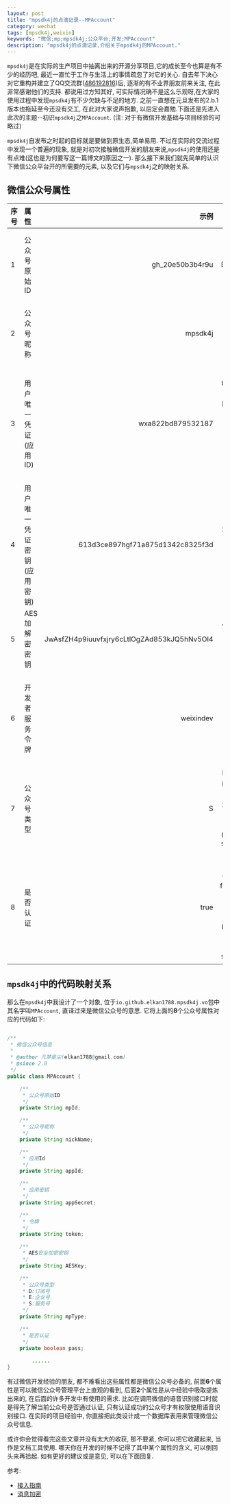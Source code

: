 ```yaml
---
layout: post
title: "mpsdk4j的点滴记录--MPAccount"
category: wechat
tags: [mpsdk4j,weixin]
keywords: "微信;mp;mpsdk4j;公众平台;开发;MPAccount"
description: "mpsdk4j的点滴记录,介绍关于mpsdk4j的MPAccount."
---
```


`mpsdk4j`是在实际的生产项目中抽离出来的开源分享项目,它的成长至今也算是有不少的经历吧, 最近一直忙于工作与生活上的事情疏忽了对它的关心. 自去年下决心对它重构并建立了QQ交流群([486192816](http://jq.qq.com/?_wv=1027&k=dPDLxk))后, 逐渐的有不业界朋友前来关注, 在此非常感谢他们的支持. 都说用过方知其好, 可实际情况确不是这么乐观呀,在大家的使用过程中发现`mpsdk4j`有不少欠缺与不足的地方. 之前一直想在元旦发布的2.b.1版本也拖延至今还没有交工, 在此对大家说声抱歉, 以后定会嘉勉.下面还是先进入此次的主题--初识`mpsdk4j`之`MPAccount`. (注: 对于有微信开发基础与项目经验的可略过)

<!-- more -->

`mpsdk4j`自发布之时起的目标就是要做到原生态,简单易用. 不过在实际的交流过程中发现一个普遍的现象, 就是对初次接触微信开发的朋友来说,`mpsdk4j`的使用还是有点难(这也是为何要写这一篇博文的原因之一). 那么接下来我们就先简单的认识下微信公众平台开的所需要的元素, 以及它们与`mpsdk4j`之的映射关系.

微信公众号属性
---------------

| 序号 | 属性 | 示例 | 备注 |
|---|:---|---:|---:|
| 1 | 公众号原始ID | gh_20e50b3b4r9u | 以gh_开头的(不明白其含义) |
| 2 | 公众号昵称 | mpsdk4j | 用户自定义的公众号别名 |
| 3 | 用户唯一凭证(应用ID) | wxa822bd879532187 | 以字母wx开头的,其含义大概是微信的拼音首字母 |
| 4 | 用户唯一凭证密钥(应用密钥) | 613d3ce897hgf71a875d1342c8325f3d | 32位的随机字符串 |
| 5 | AES 加解密密钥 | JwAsfZH4p9iuuvfxjry6cLtlOgZAd853kJQ5hNv5OI4 | 43位的随机字符串 |
| 6 | 开发者服务令牌 | weixindev | 用户接入微信开发者服务时的自定义令牌 |
| 7 | 公众号类型 | S | D: 订阅号, S: 服务号, E: 企业号 (预留字段)|
| 8 | 是否认证 | true | true: 通过认证, false: 未通过认证 (同上也是预留字段) | 


`mpsdk4j`中的代码映射关系
---------------------------

那么在`mpsdk4j`中我设计了一个对象, 位于`io.github.elkan1788.mpsdk4j.vo`包中其名字叫`MPAccount`, 直译过来是微信公众号的意思. 它将上面的**8**个公众号属性对应的代码如下:

```java

/**
 * 微信公众号信息
 * 
 * @author 凡梦星尘(elkan1788@gmail.com)
 * @since 2.0
 */
public class MPAccount {

    /**
     * 公众号原始ID
     */
    private String mpId;

    /**
     * 公众号昵称
     */
    private String nickName;

    /**
     * 应用Id
     */
    private String appId;

    /**
     * 应用密钥
     */
    private String appSecret;

    /**
     * 令牌
     */
    private String token;

    /**
     * AES安全加密密钥
     */
    private String AESKey;

    /**
     * 公众号类型
     * D:订阅号
     * E:企业号
     * S:服务号
     */
    private String mpType;

    /**
     * 是否认证
     */
    private boolean pass;
		
		......
}

```

有过微信开发经验的朋友, 都不难看出这些属性都是微信公众号必备的, 前面**6**个属性是可以微信公众号管理平台上直观的看到, 后面**2**个属性是从中经验中吸取提炼出来的, 在后面的许多开发中有使用的需求. 比如在调用微信的语音识别接口时就是得先了解当前公众号是否通过认证, 只有认证成功的公众号才有权限使用语音识别接口. 在实际的项目经验中, 你直接把此类设计成一个数据库表用来管理微信公众号信息.

或许你会觉得看完这些文章并没有太大的收获, 那不要紧, 你可以把它收藏起来, 当作是文档工具使用. 哪天你在开发的时候不记得了其中某个属性的含义, 可以倒回头来再拾起. 如有更好的建议或是意见, 可以在下面回复. 

参考:

- [接入指南](https://mp.weixin.qq.com/wiki/8/f9a0b8382e0b77d87b3bcc1ce6fbc104.html) 
- [消息加密](https://mp.weixin.qq.com/wiki/14/70e73cedf9fd958d2e23264ba9333ad2.html)


